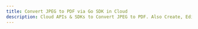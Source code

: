 ---title: Convert JPEG to PDF via Go SDK in Clouddescription: Cloud APIs & SDKs to Convert JPEG to PDF. Also Create, Edit & Render Microsoft Word & OpenOffice documents in the Cloud.---